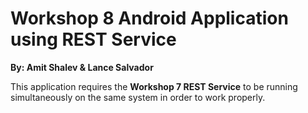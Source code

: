 # Workshop 8 Android Application using REST Service
**By: Amit Shalev & Lance Salvador**


This application requires the **Workshop 7 REST Service** to be running simultaneously on the same system in order to work properly.